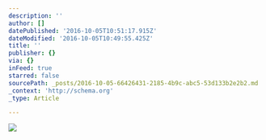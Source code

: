 ```yaml
---
description: ''
author: []
datePublished: '2016-10-05T10:51:17.915Z'
dateModified: '2016-10-05T10:49:55.425Z'
title: ''
publisher: {}
via: {}
inFeed: true
starred: false
sourcePath: _posts/2016-10-05-66426431-2185-4b9c-abc5-53d133b2e2b2.md
_context: 'http://schema.org'
_type: Article

---
```

![](https://the-grid-user-content.s3-us-west-2.amazonaws.com/d6c7b5df-b44a-4ccf-981e-59cdca57d8fc.png)